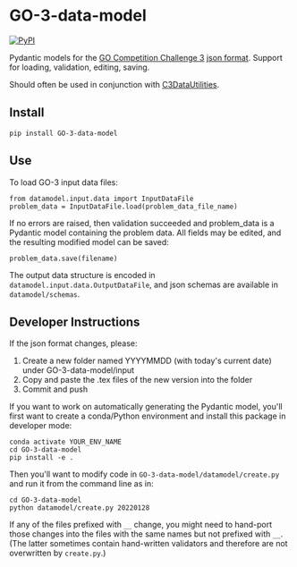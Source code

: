 # GO-3-data-model

[![PyPI](https://img.shields.io/pypi/v/GO-3-data-model.svg)](https://pypi.org/project/GO-3-data-model/)

Pydantic models for the [GO Competition Challenge 3](https://gocompetition.energy.gov/challenges/challenge-3) [json format](https://gocompetition.energy.gov/challenges/challenge-3/data_format). Support for loading, validation, editing, saving. 

Should often be used in conjunction with [C3DataUtilities](https://github.com/GOCompetition/C3DataUtilities).

## Install

```
pip install GO-3-data-model
```

## Use

To load GO-3 input data files:

```
from datamodel.input.data import InputDataFile
problem_data = InputDataFile.load(problem_data_file_name)
```

If no errors are raised, then validation succeeded and problem_data is a Pydantic model containing the problem data. All fields may be edited, and the resulting modified model can be saved:

```
problem_data.save(filename)
```

The output data structure is encoded in `datamodel.input.data.OutputDataFile`, and json schemas are available in `datamodel/schemas`.

## Developer Instructions

If the json format changes, please:

1. Create a new folder named YYYYMMDD (with today's current date) under GO-3-data-model/input
2. Copy and paste the .tex files of the new version into the folder
3. Commit and push

If you want to work on automatically generating the Pydantic model, you'll first want to create a conda/Python environment and install this package in developer mode:

```
conda activate YOUR_ENV_NAME
cd GO-3-data-model
pip install -e .
```

Then you'll want to modify code in `GO-3-data-model/datamodel/create.py` and run it from the command line as in:

```
cd GO-3-data-model
python datamodel/create.py 20220128
```

If any of the files prefixed with `__` change, you might need to hand-port those changes into the files with the same names but not prefixed with `__`. (The latter sometimes contain hand-written validators and therefore are not overwritten by `create.py`.)
